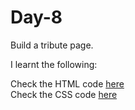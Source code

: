 # Day-8
Build a tribute page.

I learnt the following:


Check the HTML code [here](./index.html)  
Check the CSS code [here](./styles.css)